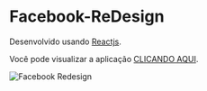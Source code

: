 # Facebook-ReDesign

Desenvolvido usando [Reactjs](https://pt-br.reactjs.org/).

Você pode visualizar a aplicação [CLICANDO AQUI](https://bit.ly/39dfpY4).

![Facebook Redesign](https://i.imgur.com/INlNBJ3.png)
